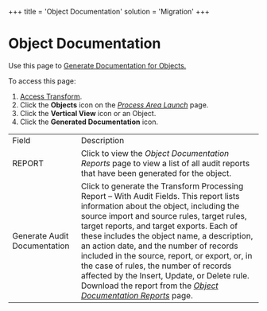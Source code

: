 +++
title = 'Object Documentation'
solution = 'Migration'
+++

# Object Documentation

<div class="use">

Use this page to [Generate Documentation for
Objects.](../Use_Cases/Generate_Documentation.htm)

</div>

To access this page:

1.  [Access Transform](../Config/Access_Transform.htm).
2.  Click the **Objects** icon on the *[Process Area
    Launch](Process_Area_Launch.htm)* page.
3.  Click the **Vertical View** icon or an Object.
4.  Click the **Generated Documentation**
icon.

|                              |                                                                                                                                                                                                                                                                                                                                                                                                                                                                                                                                                                          |
| ---------------------------- | ------------------------------------------------------------------------------------------------------------------------------------------------------------------------------------------------------------------------------------------------------------------------------------------------------------------------------------------------------------------------------------------------------------------------------------------------------------------------------------------------------------------------------------------------------------------------ |
| Field                        | Description                                                                                                                                                                                                                                                                                                                                                                                                                                                                                                                                                              |
| REPORT                       | Click to view the *Object Documentation Reports* page to view a list of all audit reports that have been generated for the object.                                                                                                                                                                                                                                                                                                                                                                                                                                       |
| Generate Audit Documentation | Click to generate the Transform Processing Report – With Audit Fields. This report lists information about the object, including the source import and source rules, target rules, target reports, and target exports. Each of these includes the object name, a description, an action date, and the number of records included in the source, report, or export, or, in the case of rules, the number of records affected by the Insert, Update, or Delete rule. Download the report from the *[Object Documentation Reports](Object_Documentation_Reports.htm)* page. |
